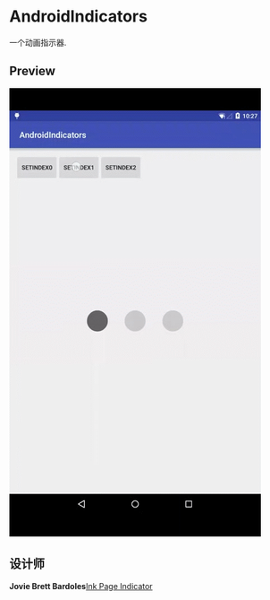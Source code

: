 # AndroidIndicators
一个动画指示器.
## Preview
![preview](https://github.com/HeZaiJin/AndroidIndicators/blob/master/screen_shot/indicators.gif)
## 设计师
**Jovie Brett Bardoles**[Ink Page Indicator](http://www.materialup.com/posts/ink-page-indicator)